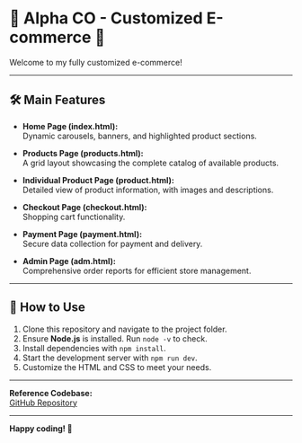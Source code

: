 # 🌟 **Alpha CO - Customized E-commerce** 🌟

Welcome to my fully customized e-commerce!

---

## 🛠️ **Main Features**

- **Home Page (index.html):**  
  Dynamic carousels, banners, and highlighted product sections.

- **Products Page (products.html):**  
  A grid layout showcasing the complete catalog of available products.

- **Individual Product Page (product.html):**  
  Detailed view of product information, with images and descriptions.

- **Checkout Page (checkout.html):**  
  Shopping cart functionality.

- **Payment Page (payment.html):**  
  Secure data collection for payment and delivery.

- **Admin Page (adm.html):**  
  Comprehensive order reports for efficient store management.

---

## 🚀 **How to Use**

1. Clone this repository and navigate to the project folder.  
2. Ensure **Node.js** is installed. Run `node -v` to check.  
3. Install dependencies with `npm install`.  
4. Start the development server with `npm run dev`.  
5. Customize the HTML and CSS to meet your needs.  

---

**Reference Codebase:**  
[GitHub Repository](https://github.com/serralemosdev/tools_responsive)

---

**Happy coding! 🚀**
